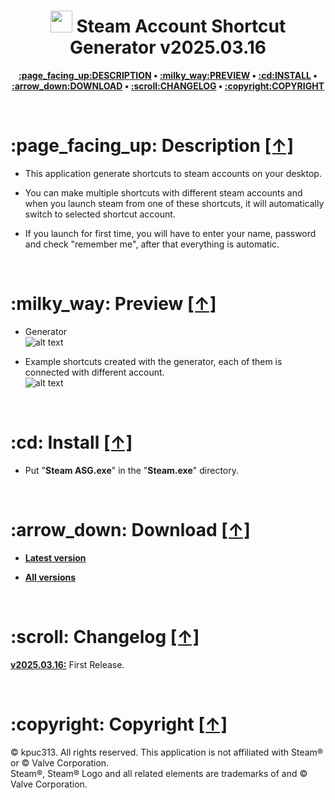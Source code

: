 <h1 align="center"><img src="https://raw.githubusercontent.com/kpuc313/steam-account-shortcut-generator/master/icon.ico" width="35px" height="35px"> Steam Account Shortcut Generator v2025.03.16</h1>
<p align="center"><b><a href="#page_facing_up-description-">:page_facing_up:DESCRIPTION</a> • <a href="#milky_way-preview-">:milky_way:PREVIEW</a> • <a href="#cd-install-">:cd:INSTALL</a> • <a href="#arrow_down-download-">:arrow_down:DOWNLOAD</a> • <a href="#scroll-changelog-">:scroll:CHANGELOG</a> • <a href="#copyright-copyright-">:copyright:COPYRIGHT</a></b></p>

<br />

<h1>:page_facing_up: Description <a href="#-steam-account-shortcut-generator-v20250316" title="Go to Navigation">[↑]</a></h1>

* This application generate shortcuts to steam accounts on your desktop.

* You can make multiple shortcuts with different steam accounts and when you launch steam from one of these shortcuts, it will automatically switch to selected shortcut account.

* If you launch for first time, you will have to enter your name, password and check "remember me", after that everything is automatic.

<br />

<h1>:milky_way: Preview <a href="#-steam-account-shortcut-generator-v20250316" title="Go to Navigation">[↑]</a></h1>

* Generator<br />
![alt text](https://raw.githubusercontent.com/kpuc313/steam-account-shortcut-generator/master/preview/preview_01.png)

* Example shortcuts created with the generator, each of them is connected with different account.<br />
![alt text](https://raw.githubusercontent.com/kpuc313/steam-account-shortcut-generator/master/preview/preview_02.png)

<br />

<h1>:cd: Install <a href="#-steam-account-shortcut-generator-v20250316" title="Go to Navigation">[↑]</a></h1>

* Put "<b>Steam ASG.exe</b>" in the "<b>Steam.exe</b>" directory.

<br />

<h1>:arrow_down: Download <a href="#-steam-account-shortcut-generator-v20250316" title="Go to Navigation">[↑]</a></h1>

* <b>[Latest version](https://github.com/kpuc313/steam-account-shortcut-generator/releases/tag/v2025.03.16 "Latest version")</b>

* <b>[All versions](https://github.com/kpuc313/steam-account-shortcut-generator/releases "All versions")</b>

<br />

<h1>:scroll: Changelog <a href="#-steam-account-shortcut-generator-v20250316" title="Go to Navigation">[↑]</a></h1>

<b>[v2025.03.16:](https://github.com/kpuc313/steam-account-shortcut-generator/releases/tag/v2025.03.16 "Latest version")</b>	First Release.

<br />

<h1>:copyright: Copyright <a href="#-steam-account-shortcut-generator-v20250316" title="Go to Navigation">[↑]</a></h1>

© kpuc313. All rights reserved. This application is not affiliated with Steam® or © Valve Corporation.<br />
Steam®, Steam® Logo and all related elements are trademarks of and © Valve Corporation.